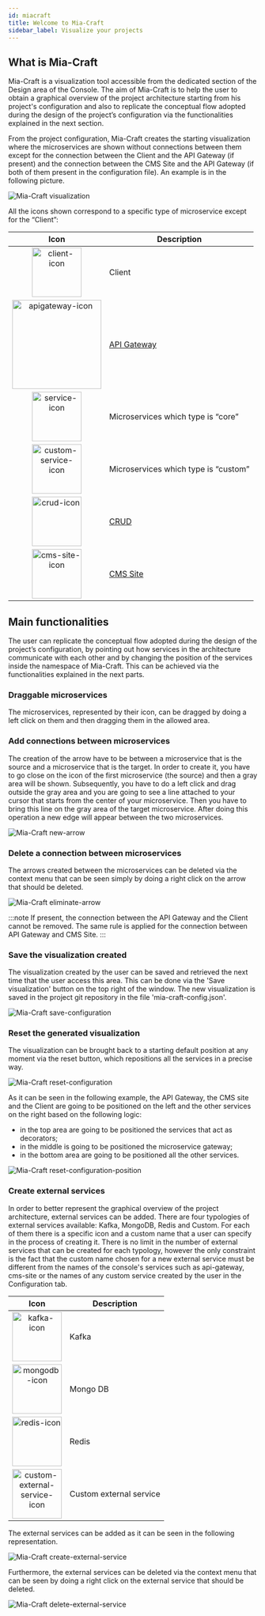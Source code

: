 ```yaml
---
id: miacraft
title: Welcome to Mia-Craft
sidebar_label: Visualize your projects
---
```


## What is Mia-Craft

Mia-Craft is a visualization tool accessible from the dedicated section of the Design area of the Console.
The aim of Mia-Craft is to help the user to obtain a graphical overview of the project architecture starting from his project's configuration and also to replicate the conceptual flow adopted during the design of the project’s configuration via the functionalities explained in the next section.

From the project configuration, Mia-Craft creates the starting visualization where the microservices are shown without connections between them except for the connection between the Client and the API Gateway (if present) and the connection between the CMS Site and the API Gateway (if both of them present in the configuration file). An example is in the following picture.

![Mia-Craft visualization](img/mia-craft-visualization.png)

All the icons shown correspond to a specific type of microservice except for the “Client”:

| Icon      | Description |
| :-----------: | ----------- |
| <img src="img/client-icon.png" alt="client-icon" width="100"/>|Client|
| <img src="img/apigateway-icon.PNG" alt="apigateway-icon" width="180"/>|[API Gateway](../../../runtime_suite/api-gateway/overview.md)|
| <img src="img/service-icon.png" alt="service-icon" width="100"/> | Microservices which type is “core” |
| <img src="img/custom-service-icon.png" alt="custom-service-icon" width="100"/>| Microservices which type is “custom”|
| <img src="img/crud-icon.png" alt="crud-icon" width="100"/>| [CRUD](crud_advanced.md)|
| <img src="img/cms-site-icon.png" alt="cms-site-icon" width="100"/> | [CMS Site](../../../business_suite/guide_cms.md)|


## Main functionalities

The user can replicate the conceptual flow adopted during the design of the project’s configuration, by pointing out how services in the architecture communicate with each other and by changing the position of the services inside the namespace of Mia-Craft. This can be achieved via the functionalities explained in the next parts.

### Draggable microservices

The microservices, represented by their icon, can be dragged by doing a left click on them and then dragging them in the allowed area.

### Add connections between microservices

The creation of the arrow have to be between a microservice that is the source and a microservice that is the target. In order to create it, you have to go close on the icon of the first microservice (the source) and then a gray area will be shown. Subsequently, you have to do a left click and drag outside the gray area and you are going to see a line attached to your cursor that starts from the center of your microservice. Then you have to bring this line on the gray area of the target microservice. After doing this operation a new edge will appear between the two microservices.

![Mia-Craft new-arrow](img/new_arrow.gif)

### Delete a connection between microservices

The arrows created between the microservices can be deleted via the context menu that can be seen simply by doing a right click on the arrow that should be deleted.

![Mia-Craft eliminate-arrow](img/eliminate-arrow.gif)

:::note 
If present, the connection between the API Gateway and the Client cannot be removed. The same rule is applied for the connection between API Gateway and CMS Site.
:::

### Save the visualization created

The visualization created by the user can be saved and retrieved the next time that the user access this area. This can be done via the 'Save visualization' button on the top right of the window. The new visualization is saved in the project git repository in the file 'mia-craft-config.json'.

![Mia-Craft save-configuration](img/save-configuration.gif)

### Reset the generated visualization

The visualization can be brought back to a starting default position at any moment via the reset button, which repositions all the services in a precise way. 

![Mia-Craft reset-configuration](img/reset-configuration.gif)

As it can be seen in the following example, the API Gateway, the CMS site and the Client are going to be positioned on the left and the other services on the right based on the following logic: 
* in the top area are going to be positioned the services that act as decorators;
* in the middle is going to be positioned the microservice gateway;
* in the bottom area are going to be positioned all the other services.

![Mia-Craft reset-configuration-position](img/reset-configuration.png)

### Create external services

In order to better represent the graphical overview of the project architecture, external services can be added. 
There are four typologies of external services available: Kafka, MongoDB, Redis and Custom. For each of them there is a specific icon and a custom name that a user can specify in the process of creating it. There is no limit in the number of external services that can be created for each typology, however the only constraint is the fact that the custom name chosen for a new external service must be different from the names of the console's services such as api-gateway, cms-site or the names of any custom service created by the user in the Configuration tab.

| Icon      | Description |
| :-----------: | ----------- |
| <img src="img/kafka-icon.png" alt="kafka-icon" width="100"/> |Kafka|
| <img src="img/mongodb-icon.png" alt="mongodb-icon" width="100"/> | Mongo DB |
| <img src="img/redis-icon.png" alt="redis-icon" width="100"/> |  Redis|
| <img src="img/custom-external-service-icon.png" alt="custom-external-service-icon" width="100"/> | Custom external service|

The external services can be added as it can be seen in the following representation.

![Mia-Craft create-external-service](img/create-external-service.gif)

Furthermore, the external services can be deleted via the context menu that can be seen by doing a right click on the external service that should be deleted.

![Mia-Craft delete-external-service](img/delete-external-service.gif)
